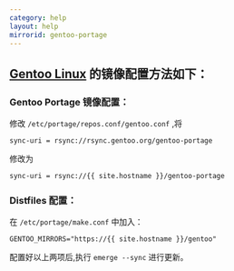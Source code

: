 ```yaml
---
category: help
layout: help
mirrorid: gentoo-portage
---
```


## [Gentoo Linux](https://www.gentoo.org/) 的镜像配置方法如下：

### Gentoo Portage 镜像配置：

修改 `/etc/portage/repos.conf/gentoo.conf` ,将

```
sync-uri = rsync://rsync.gentoo.org/gentoo-portage
```

修改为

```
sync-uri = rsync://{{ site.hostname }}/gentoo-portage
```

### Distfiles 配置：

在 `/etc/portage/make.conf` 中加入：

```
GENTOO_MIRRORS="https://{{ site.hostname }}/gentoo"
```

配置好以上两项后,执行 `emerge --sync` 进行更新。
